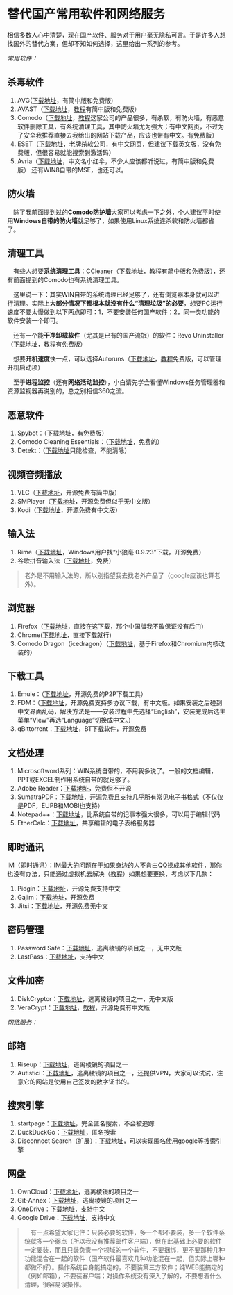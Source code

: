 # 替代国产常用软件和网络服务 #

相信多数人心中清楚，现在国产软件、服务对于用户毫无隐私可言。于是许多人想找国外的替代方案，但却不知如何选择，这里给出一系列的参考。

*常用软件：*

## 杀毒软件 ##

1. AVG([下载地址](http://www.avg.com/ww-en/homepage)，有简中版和免费版)
2. AVAST（[下载地址](https://search.disconnect.me/searchTerms/serp?search=b6720db3-ec5b-4e9c-a1d1-e9c976ee5bfe)，[教程](https://securityinabox.org/zh/avast)有简中版和免费版）
3. Comodo（[下载地址](https://www.comodo.com/)，[教程](https://securityinabox.org/zh/comodofirewall_main)这家公司的产品很多，有杀软，有防火墙，有恶意软件删除工具，有系统清理工具，其中防火墙尤为强大；有中文网页，不过为了安全我推荐直接去我给出的网站下载产品，应该也带有中文。有免费版）
4. ESET（[下载地址](http://www.eset.com/us/)，老牌杀软公司，有中文网页，但建议下载英文版，没有免费版，但很容易就能搜索到激活码）
5. Avria（[下载地址](https://www.avira.com/en/index)，中文名小红伞，不少人应该都听说过，有简中版和免费版）
还有WIN8自带的MSE，也还可以。

## 防火墙 ##

　除了我前面提到过的**Comodo防护墙**大家可以考虑一下之外，个人建议平时使用**Windows自带的防火墙**就足够了，如果使用Linux系统连杀软和防火墙都省了。

## 清理工具 ##

　有些人想要**系统清理工具**：CCleaner（[下载地址](http://www.piriform.com/ccleaner)，[教程](https://securityinabox.org/zh/ccleaner)有简中版和免费版），还有前面提到的Comodo也有系统清理工具。

　这里说一下：其实WIN自带的系统清理已经足够了，还有浏览器本身就可以进行清理。实际上**大部分情况下都根本就没有什么“清理垃圾”的必要**，想要PC运行速度不要太慢做到以下两点即可：1，不要安装任何国产软件；2，同一类功能的软件安装一个即可。

　还有一个能**干净卸载软件**（尤其是已有的国产流氓）的软件：Revo Uninstaller （[下载地址](http://www.revouninstaller.com/start_freeware_download.html)，[教程](http://www.revouninstaller.com/manuals/RevoUninstallerProHelp_Chinese.pdf)有免费版）

　想要**开机速度**快一点，可以选择Autoruns（[下载地址](http://filehippo.com/download_autoruns)，[教程](http://tech.huweishen.com/gongju/968.html)免费版，可以管理开机启动项）

　至于**进程监控**（还有**网络活动监控**），小白请先学会看懂Windows任务管理器和资源监视器再说别的，总之别相信360之流。

## 恶意软件 ##

1. Spybot：（[下载地址](https://securityinabox.org/zh/spybot_main)，有免费版）
2. Comodo Cleaning Essentials：（[下载地址](https://www.comodo.com/business-security/network-protection/cleaning_essentials.php?track=2745)，免费的）
3. Detekt：（[下载地址](https://resistsurveillance.org/)只能检查，不能清除）

## 视频音频播放 ##

1. VLC（[下载地址](https://www.videolan.org/index.html)，开源免费有简中版）
2. SMPlayer（[下载地址](http://smplayer.sourceforge.net/)，开源免费但似乎无中文版）
3. Kodi（[下载地址](http://kodi.tv/)，开源免费有中文版）

## 输入法 ##

1. Rime（[下载地址](https://code.google.com/p/rimeime/downloads/list)，Windows用户找“小狼毫 0.9.23”下载，开源免费）
2. 谷歌拼音输入法（[下载地址](https://www.google.com/intl/zh-CN/ime/pinyin/)，免费）
> 老外是不用输入法的，所以别指望我去找老外产品了（google应该也算老外）。

## 浏览器 ##

1. Firefox（[下载地址](https://www.mozilla.org/en-US/firefox/new/)，直接在这下载，那个中国版我不敢保证没有后门）
2. Chrome([下载地址](https://www.google.com/chrome/)，直接下载就行)
3. Comodo Dragon（icedragon）（[下载地址](https://www.comodo.com/home/browsers-toolbars/browser.php)，基于Firefox和Chromium内核改装的）

## 下载工具 ##

1. Emule：（[下载地址](http://www.emule-project.net/home/perl/general.cgi?l=42)，开源免费的P2P下载工具）
2. FDM：（[下载地址](http://www.freedownloadmanager.org/)，开源免费支持多协议下载，有中文版。如果安装之后碰到中文界面乱码，解决方法是——安装过程中先选择“English”，安装完成后选主菜单“View”再选“Language”切换成中文。）
3. qBittorrent：[下载地址](http://www.qbittorrent.org/)，BT下载软件，开源免费

## 文档处理 ##

1. Microsoftword系列：WIN系统自带的，不用我多说了。一般的文档编辑，PPT或EXCEL制作用系统自带的就足够了。
2. Adobe Reader：[下载地址](https://get.adobe.com/reader/)，免费但不开源
3. SumatraPDF：[下载地址](http://blog.kowalczyk.info/software/sumatrapdf/free-pdf-reader.html)，开源免费且支持几乎所有常见电子书格式（不仅仅是PDF，EUPB和MOBI也支持）
4. Notepad++：[下载地址](http://notepad-plus-plus.org/)，比系统自带的记事本强大很多，可以用于编辑代码
5. EtherCalc：[下载地址](https://ethercalc.net/)，共享编辑的电子表格服务器

## 即时通讯 ##

IM（即时通讯）：IM最大的问题在于如果身边的人不肯由QQ换成其他软件，那你也没有办法，只能通过虚拟机去解决（[教程](https://plus.google.com/109790703964908675921/posts/5AxZUJF1Pq6)）如果想要更换，考虑以下几款：

1. Pidgin：[下载地址](https://www.pidgin.im/)，开源免费支持中文
2. Gajim：[下载地址](https://gajim.org/)，开源免费
3. Jitsi：[下载地址](https://jitsi.org/)，开源免费无中文

## 密码管理 ##

1. Password Safe：[下载地址](http://pwsafe.org/)，逃离棱镜的项目之一，无中文版
2. LastPass：[下载地址](https://lastpass.com/)，支持中文

## 文件加密 ##

1. DiskCryptor：[下载地址](https://diskcryptor.net/wiki/Main_Page)，逃离棱镜的项目之一，无中文版
2. VeraCrypt：[下载地址](http://sourceforge.net/projects/veracrypt/)，[教程](http://allinfa.com/veracrypt-10e.html)，开源免费有中文版

*网络服务：*

## 邮箱 ##

1. Riseup：[下载地址](https://help.riseup.net/zh)，逃离棱镜的项目之一
2. Autistici：[下载地址](http://www.autistici.org/en/index.html)，逃离棱镜的项目之一，还提供VPN，大家可以试试，注意它的网站是使用自己签发的数字证书的。

## 搜索引擎 ##

1. startpage：[下载地址](https://startpage.com/)，完全匿名搜索，不会被追踪
2. DuckDuckGo：[下载地址](https://duckduckgo.com/)，匿名搜索
3. Disconnect Search（扩展）：[下载地址](https://disconnect.me/search)，可以实现匿名使用google等搜索引擎

## 网盘 ##

1. OwnCloud：[下载地址](http://owncloud.org/)，逃离棱镜的项目之一
2. Git-Annex：[下载地址](https://git-annex.branchable.com/)，逃离棱镜的项目之一
3. OneDrive：[下载地址](https://onedrive.live.com/)，支持中文
4. Google Drive：[下载地址](https://www.google.com/drive/)，支持中文


>　有一点希望大家记住：只装必要的软件，多一个都不要装，多一个软件系统就多一个弱点（所以我没有推荐邮件客户端），但在此基础上必要的软件一定要装，而且只装负责一个领域的一个软件，不要捆绑，更不要那种几种功能混合在一起的软件（国产软件最喜欢几种功能混在一起，但实际上哪种都做不好）。操作系统自身能搞定的，不要装第三方软件；纯WEB能搞定的（例如邮箱），不要装客户端；对操作系统没有深入了解的，不要想着什么清理，很容易误操作。
